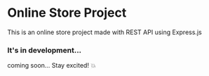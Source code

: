 # Online Store Project
This is an online store project made with REST API using Express.js
### It's in development...
coming soon... Stay excited! :boom:
